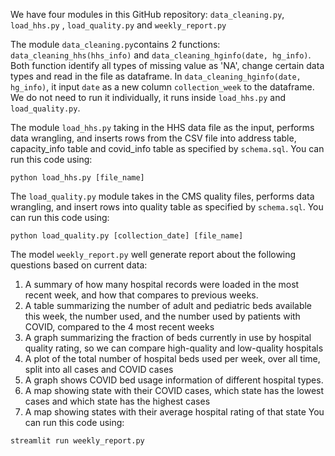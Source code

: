 We have four modules in this GitHub repository: `data_cleaning.py`, `load_hhs.py` , `load_quality.py` and `weekly_report.py`

The module `data_cleaning.py`contains 2 functions: `data_cleaning_hhs(hhs_info)` and `data_cleaning_hginfo(date, hg_info)`. Both function identify all types of missing value as 'NA', change certain data types and read in the file as dataframe. In `data_cleaning_hginfo(date, hg_info)`, it input `date` as  a new column `collection_week` to the dataframe.  We do not need to run it individually, it runs inside `load_hhs.py` and `load_quality.py`.

The module `load_hhs.py` taking in the HHS data file as the input, performs data wrangling, and inserts rows from the CSV file into address table, capacity_info table and covid_info table as specified by `schema.sql`. You can run this code using:

`python load_hhs.py [file_name]`

The `load_quality.py` module takes in the CMS quality files, performs data wrangling, and insert rows into quality table as specified by `schema.sql`. You can run this code using:

`python load_quality.py [collection_date] [file_name]`

The model `weekly_report.py` well generate report about the following questions based on current data:
1. A summary of how many hospital records were loaded in the most recent week, and how that compares to previous weeks.
2. A table summarizing the number of adult and pediatric beds available this week, the number used, and the number used by patients with COVID, compared to the 4 most recent weeks
3. A graph summarizing the fraction of beds currently in use by hospital quality rating, so we can compare high-quality and low-quality hospitals
4. A plot of the total number of hospital beds used per week, over all time, split into all cases and COVID cases
5. A graph shows COVID bed usage information of different hospital types.
6. A map showing state with their COVID cases, which state has the lowest cases and which state has the highest cases
7. A map showing states with their average hospital rating of that state
You can run this code using:

`streamlit run weekly_report.py`
